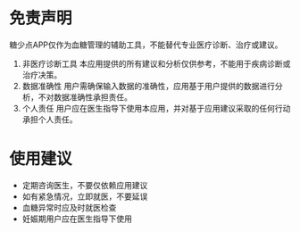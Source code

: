 # 免责声明
糖少点APP仅作为血糖管理的辅助工具，不能替代专业医疗诊断、治疗或建议。
1. 非医疗诊断工具
本应用提供的所有建议和分析仅供参考，不能用于疾病诊断或治疗决策。
2. 数据准确性
用户需确保输入数据的准确性，应用基于用户提供的数据进行分析，不对数据准确性承担责任。
3. 个人责任
用户应在医生指导下使用本应用，并对基于应用建议采取的任何行动承担个人责任。

# 使用建议
* 定期咨询医生，不要仅依赖应用建议
* 如有紧急情况，立即就医，不要延误
* 血糖异常时应及时就医检查
* 妊娠期用户应在医生指导下使用
